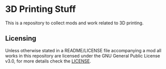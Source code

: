 # 3D Printing Stuff

This is a repository to collect mods and work related to 3D printing.

## Licensing

Unless otherwise stated in a README/LICENSE file accompanying a mod all works in this repository are licensed under the GNU General Public License v3.0, for more details check the [LICENSE](./LICENSE).
